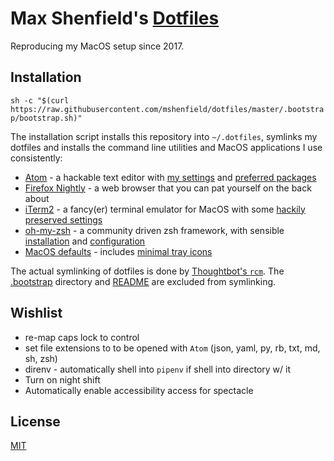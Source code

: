 # Max Shenfield's [Dotfiles](https://dotfiles.github.io/)
Reproducing my MacOS setup since 2017.

## Installation
`sh -c "$(curl https://raw.githubusercontent.com/mshenfield/dotfiles/master/.bootstrap/bootstrap.sh)"`

The installation script installs this repository into `~/.dotfiles`, symlinks my dotfiles and installs the command line utilities and MacOS applications I use consistently:

* [Atom](https://atom.io) - a hackable text editor with [my settings](atom) and [preferred packages](.bootstrap/bootstrap.sh#L72)
* [Firefox Nightly](https://www.mozilla.org/en-US/firefox/channel/desktop/#nightly) - a web browser that you can pat yourself on the back about
* [iTerm2](https://iterm2.com/) - a fancy(er) terminal emulator for MacOS with some [hackily preserved settings](.bootstrap/_iterm2.defaults)
* [oh-my-zsh](http://ohmyz.sh/) - a community driven zsh framework, with sensible [installation](.bootstrap/bootstrap.sh#L23) and [config](zshrc)[uration](oh-my-zsh/custom)
* [MacOS defaults](.bootstrap/defaults.sh) - includes [minimal tray icons](.bootstrap/_defaults.sh#L48-L64)

The actual symlinking of dotfiles is done by [Thoughtbot's `rcm`](http://thoughtbot.github.io/rcm/rcm.7.html). The [.bootstrap](.bootstrap) directory and [README](README.md) are excluded from symlinking.

## Wishlist
* re-map caps lock to control
* set file extensions to to be opened with `Atom` (json, yaml, py, rb, txt, md, sh, zsh)
* direnv - automatically shell into `pipenv` if shell into directory w/ it
* Turn on night shift
* Automatically enable accessibility access for spectacle

## License
[MIT](https://opensource.org/licenses/MIT)
